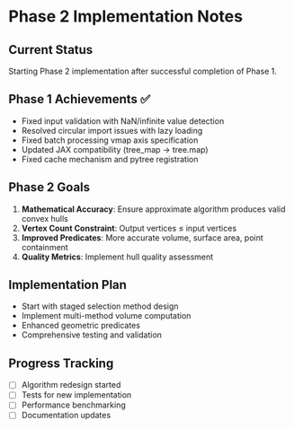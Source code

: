 # Phase 2 Implementation Notes

## Current Status
Starting Phase 2 implementation after successful completion of Phase 1.

## Phase 1 Achievements ✅
- Fixed input validation with NaN/infinite value detection
- Resolved circular import issues with lazy loading
- Fixed batch processing vmap axis specification
- Updated JAX compatibility (tree_map → tree.map)
- Fixed cache mechanism and pytree registration

## Phase 2 Goals
1. **Mathematical Accuracy**: Ensure approximate algorithm produces valid convex hulls
2. **Vertex Count Constraint**: Output vertices ≤ input vertices
3. **Improved Predicates**: More accurate volume, surface area, point containment
4. **Quality Metrics**: Implement hull quality assessment

## Implementation Plan
- Start with staged selection method design
- Implement multi-method volume computation
- Enhanced geometric predicates
- Comprehensive testing and validation

## Progress Tracking
- [ ] Algorithm redesign started
- [ ] Tests for new implementation
- [ ] Performance benchmarking
- [ ] Documentation updates